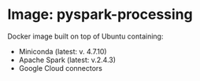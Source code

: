 # Image: pyspark-processing

Docker image built on top of Ubuntu containing:

  -  Miniconda (latest: v. 4.7.10)
  -  Apache Spark (latest: v.2.4.3)
  -  Google Cloud connectors
